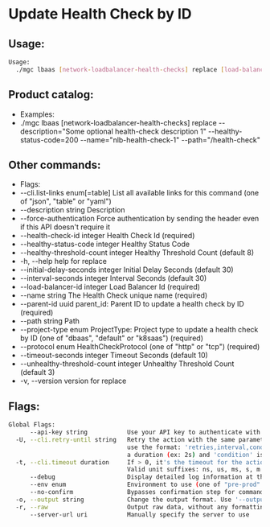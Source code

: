 # Update Health Check by ID

## Usage:
```bash
Usage:
  ./mgc lbaas [network-loadbalancer-health-checks] replace [load-balancer-id] [health-check-id] [flags]
```

## Product catalog:
- Examples:
- ./mgc lbaas [network-loadbalancer-health-checks] replace --description="Some optional health-check description 1" --healthy-status-code=200 --name="nlb-health-check-1" --path="/health-check"

## Other commands:
- Flags:
- --cli.list-links enum[=table]         List all available links for this command (one of "json", "table" or "yaml")
- --description string                  Description
- --force-authentication                Force authentication by sending the header even if this API doesn't require it
- --health-check-id integer             Health Check Id (required)
- --healthy-status-code integer         Healthy Status Code
- --healthy-threshold-count integer     Healthy Threshold Count (default 8)
- -h, --help                                help for replace
- --initial-delay-seconds integer       Initial Delay Seconds (default 30)
- --interval-seconds integer            Interval Seconds (default 30)
- --load-balancer-id integer            Load Balancer Id (required)
- --name string                         The Health Check unique name (required)
- --parent-id uuid                      parent_id: Parent ID to update a health check by ID (required)
- --path string                         Path
- --project-type enum                   ProjectType: Project type to update a health check by ID (one of "dbaas", "default" or "k8saas") (required)
- --protocol enum                       HealthCheckProtocol (one of "http" or "tcp") (required)
- --timeout-seconds integer             Timeout Seconds (default 10)
- --unhealthy-threshold-count integer   Unhealthy Threshold Count (default 3)
- -v, --version                             version for replace

## Flags:
```bash
Global Flags:
      --api-key string           Use your API key to authenticate with the API
  -U, --cli.retry-until string   Retry the action with the same parameters until the given condition is met. The flag parameters
                                 use the format: 'retries,interval,condition', where 'retries' is a positive integer, 'interval' is
                                 a duration (ex: 2s) and 'condition' is a 'engine=value' pair such as "jsonpath=expression"
  -t, --cli.timeout duration     If > 0, it's the timeout for the action execution. It's specified as numbers and unit suffix.
                                 Valid unit suffixes: ns, us, ms, s, m and h. Examples: 300ms, 1m30s
      --debug                    Display detailed log information at the debug level
      --env enum                 Environment to use (one of "pre-prod" or "prod") (default "prod")
      --no-confirm               Bypasses confirmation step for commands that ask a confirmation from the user
  -o, --output string            Change the output format. Use '--output=help' to know more details.
  -r, --raw                      Output raw data, without any formatting or coloring
      --server-url uri           Manually specify the server to use
```

